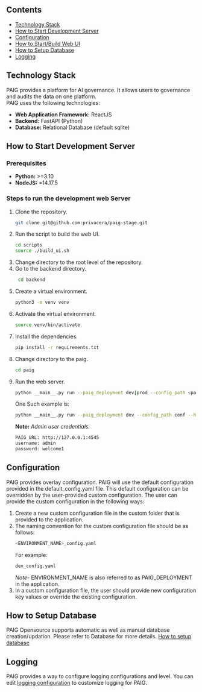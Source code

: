 ## Contents
- [Technology Stack](#technology-stack)
- [How to Start Development Server](#developmentserver)
- [Configuration](#configuration)
- [How to Start/Build Web UI](../../frontend/README.md)
- [How to Setup Database](#databsesetup)
- [Logging](#logging)

## Technology Stack <a name="technology-stack"></a>
PAIG provides a platform for AI governance. It allows users to governance and audits the data on one platform. 
<br>PAIG uses the following technologies:
* **Web Application Framework:** ReactJS
* **Backend:** FastAPI (Python)
* **Database:** Relational Database (default sqlite)

## How to Start Development Server <a name="developmentserver"></a>
### Prerequisites
* **Python:** >=3.10
* **NodeJS:** =14.17.5

### Steps to run the development web Server
1. Clone the repository.
   ```bash
   git clone git@github.com:privacera/paig-stage.git
   ```
2. Run the script to build the web UI.
   ```bash
   cd scripts
   source ./build_ui.sh
   ```
3. Change directory to the root level of the repository.
4. Go to the backend directory.
   ```bash
    cd backend
    ```
5. Create a virtual environment.
    ```bash
    python3 -m venv venv
    ```
6. Activate the virtual environment.
    ```bash
    source venv/bin/activate
    ```
7. Install the dependencies.
    ```bash
    pip install -r requirements.txt
    ```
8. Change directory to the paig.
    ```bash
    cd paig
    ```
9. Run the web server.
   ```bash
   python __main__.py run --paig_deployment dev|prod --config_path <path to config folder> --host <host_ip> --port <port>
   ```
   One Such example is:
   ```bash
   python __main__.py run --paig_deployment dev --config_path conf --host "127.0.0.1" --port 4545
   ```
   **Note:** *Admin user credentials.*
   ```bash
   PAIG URL: http://127.0.0.1:4545
   username: admin
   password: welcome1
   ```

## Configuration <a name="configuration"></a>
PAIG provides overlay configuration. PAIG will use the default configuration provided in the default_config.yaml file.
This default configuration can be overridden by the user-provided custom configuration.
The user can provide the custom configuration in the following ways:
1. Create a new custom configuration file in the custom folder that is provided to the application.
2. The naming convention for the custom configuration file should be as follows:
   ```bash
   <ENVIRONMENT_NAME>_config.yaml
   ```
   For example:
   ```bash
   dev_config.yaml
   ```
   _Note-_ ENVIRONMENT_NAME is also referred to as PAIG_DEPLOYMENT in the application.
3. In a custom configuration file, the user should provide new configuration key values or override the existing configuration.

## How to Setup Database <a name="databsesetup"></a>
PAIG Opensource supports automatic as well as manual database creation/updation. Please refer to Database for more details.
[How to setup database](alembic_db/README.md)

## Logging <a name="logging"></a>
PAIG provides a way to configure logging configurations and level.
You can edit [logging configuration](conf/logging.ini) to customize logging for PAIG.